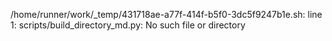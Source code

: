 /home/runner/work/_temp/431718ae-a77f-414f-b5f0-3dc5f9247b1e.sh: line 1: scripts/build_directory_md.py: No such file or directory
